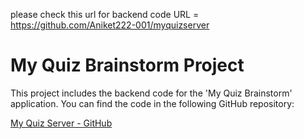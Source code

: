 please check this url for backend code URL = https://github.com/Aniket222-001/myquizserver
# My Quiz Brainstorm Project

This project includes the backend code for the 'My Quiz Brainstorm' application. You can find the code in the following GitHub repository:

[My Quiz Server - GitHub](https://github.com/Aniket222-001/myquizserver)

